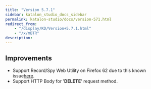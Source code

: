 ```yaml
---
title: "Version 5.7.1"
sidebar: katalon_studio_docs_sidebar
permalink: katalon-studio/docs/version-571.html
redirect_from:
    - "/display/KD/Version+5.7.1.html"
    - "/x/mBTR"
description:
---
```

Improvements
------------

*   Support Record/Spy Web Utility on Firefox 62 due to this known issue[here](https://github.com/mozilla/geckodriver/issues/1225).
*   Support HTTP Body for '**DELETE**' request method.